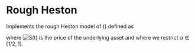 # Rough Heston
Implements the rough Heston model of () defined as

where ![$S(t)$](https://render.githubusercontent.com/render/math?math=%24S(t)%24) is the price of the underlying asset and where we restrict $\alpha \in [1/2,1]$.
